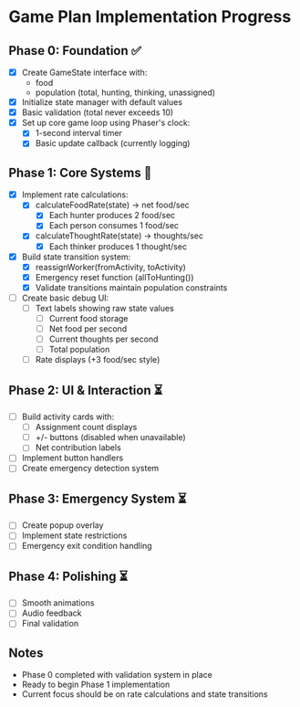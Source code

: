 # Game Plan Implementation Progress

## Phase 0: Foundation ✅

- [x] Create GameState interface with:
  - food
  - population (total, hunting, thinking, unassigned)
- [x] Initialize state manager with default values
- [x] Basic validation (total never exceeds 10)
- [x] Set up core game loop using Phaser's clock:
  - [x] 1-second interval timer
  - [x] Basic update callback (currently logging)

## Phase 1: Core Systems 🚧

- [x] Implement rate calculations:
  - [x] calculateFoodRate(state) → net food/sec
    - [x] Each hunter produces 2 food/sec
    - [x] Each person consumes 1 food/sec
  - [x] calculateThoughtRate(state) → thoughts/sec
    - [x] Each thinker produces 1 thought/sec
- [x] Build state transition system:
  - [x] reassignWorker(fromActivity, toActivity)
  - [x] Emergency reset function (allToHunting())
  - [x] Validate transitions maintain population constraints
- [ ] Create basic debug UI:
  - [ ] Text labels showing raw state values
    - [ ] Current food storage
    - [ ] Net food per second
    - [ ] Current thoughts per second
    - [ ] Total population
  - [ ] Rate displays (+3 food/sec style)

## Phase 2: UI & Interaction ⏳

- [ ] Build activity cards with:
  - [ ] Assignment count displays
  - [ ] +/- buttons (disabled when unavailable)
  - [ ] Net contribution labels
- [ ] Implement button handlers
- [ ] Create emergency detection system

## Phase 3: Emergency System ⏳

- [ ] Create popup overlay
- [ ] Implement state restrictions
- [ ] Emergency exit condition handling

## Phase 4: Polishing ⏳

- [ ] Smooth animations
- [ ] Audio feedback
- [ ] Final validation

## Notes
- Phase 0 completed with validation system in place
- Ready to begin Phase 1 implementation
- Current focus should be on rate calculations and state transitions
